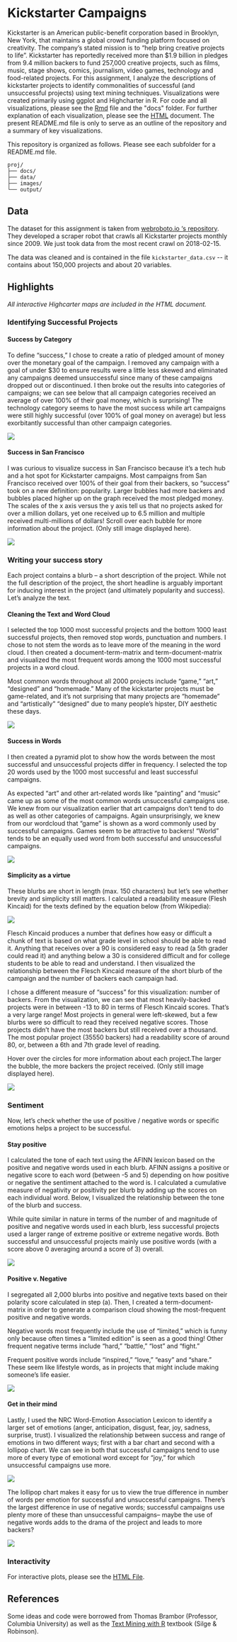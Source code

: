 # Kickstarter Campaigns
Kickstarter is an American public-benefit corporation based in Brooklyn, New York, that maintains a global crowd funding platform focused on creativity. The company’s stated mission is to “help bring creative projects to life”. Kickstarter has reportedly received more than $1.9 billion in pledges from 9.4 million backers to fund 257,000 creative projects, such as films, music, stage shows, comics, journalism, video games, technology and food-related projects. For this assignment, I analyze the descriptions of kickstarter projects to identify commonalities of successful (and unsuccessful projects) using text mining techniques. Visualizations were created primarily using ggplot and Highcharter in R. For code and all visualizations, please see the [Rmd](.hw3/docs/Beiers_Kickstarter.Rmd) file and the "docs" folder. For further explanation of each visualization, please see the [HTML](.hw3/docs/Beiers_Kickstarter.html) document. The present README.md file is only to serve as an outline of the repository and a summary of key visualizations.

This repository is organized as follows. Please see each subfolder for a README.md file.

```
proj/
├── docs/
├── data/
├── images/
└── output/
```

## Data
The dataset for this assignment is taken from [webroboto.io ‘s repository](https://webrobots.io/kickstarter-datasets/). They developed a scraper robot that crawls all Kickstarter projects monthly since 2009. We just took data from the most recent crawl on 2018-02-15.

The data was cleaned and is contained in the file `kickstarter_data.csv` -- it contains about 150,000 projects and about 20 variables.


## Highlights

*All interactive Highcarter maps are included in the HTML document.*

### Identifying Successful Projects
#### Success by Category

To define “success,” I chose to create a ratio of pledged amount of money over the monetary goal of the campaign. I removed any campaign with a goal of under $30 to ensure results were a little less skewed and eliminated any campaigns deemed unsuccessful since many of these campaigns dropped out or discontinued. I then broke out the results into categories of campaigns; we can see below that all campaign categories received an average of over 100% of their goal money, which is surprising! The technology category seems to have the most success while art campaigns were still highly successful (over 100% of goal money on average) but less exorbitantly successful than other campaign categories.

![](../hw3/images/unnamed-chunk-2-1.png)

#### Success in San Francisco
I was curious to visualize success in San Francisco because it’s a tech hub and a hot spot for Kickstarter campaigns. Most campaigns from San Francisco received over 100% of their goal from their backers, so “success” took on a new definition: popularity. Larger bubbles had more backers and bubbles placed higher up on the graph received the most pledged money. The scales of the x axis versus the y axis tell us that no projects asked for over a million dollars, yet one received up to 6.5 million and multiple received multi-millions of dollars! Scroll over each bubble for more information about the project. (Only still image displayed here).

![](../hw3/images/sf.png)

### Writing your success story
Each project contains a blurb – a short description of the project. While not the full description of the project, the short headline is arguably important for inducing interest in the project (and ultimately popularity and success). Let’s analyze the text.

#### Cleaning the Text and Word Cloud
I selected the top 1000 most successful projects and the bottom 1000 least successful projects, then removed stop words, punctuation and numbers. I chose to not stem the words as to leave more of the meaning in the word cloud. I then created a document-term-matrix and term-document-matrix and visualized the most frequent words among the 1000 most successful projects in a word cloud.

Most common words throughout all 2000 projects include “game,” “art,” “designed” and “homemade.” Many of the kickstarter projects must be game-related, and it’s not surprising that many projects are “homemade” and “artistically” “designed” due to many people’s hipster, DIY aesthetic these days.

![](../hw3/images/unnamed-chunk-4-1.png)

#### Success in Words
I then created a pyramid plot to show how the words between the most successful and unsuccessful projects differ in frequency. I selected the top 20 words used by the 1000 most successful and least successful campaigns.

As expected “art” and other art-related words like “painting” and “music” came up as some of the most common words unsuccessful campaigns use. We knew from our visualization earlier that art campaigns don’t tend to do as well as other categories of campaigns. Again unsurprisingly, we knew from our wordcloud that “game” is shown as a word commonly used by successful campaigns. Games seem to be attractive to backers! “World” tends to be an equally used word from both successful and unsuccessful campaigns.

![](../hw3/images/unnamed-chunk-5-1.png)


#### Simplicity as a virtue

These blurbs are short in length (max. 150 characters) but let’s see whether brevity and simplicity still matters. I calculated a readability measure (Flesh Kincaid) for the texts defined by the equation below (from Wikipedia):

![](../h3/images/f_k.png)

Flesch Kincaid produces a number that defines how easy or difficult a chunk of text is based on what grade level in school should be able to read it. Anything that receives over a 90 is considered easy to read (a 5th grader could read it) and anything below a 30 is considered difficult and for college students to be able to read and understand. I then visualized the relationship between the Flesch Kincaid measure of the short blurb of the campaign and the number of backers each campaign had.

I chose a different measure of “success” for this visualization: number of backers. From the visualization, we can see that most heavily-backed projects were in between -13 to 80 in terms of Flesch Kincaid scores. That’s a very large range! Most projects in general were left-skewed, but a few blurbs were so difficult to read they received negative scores. Those projects didn’t have the most backers but still received over a thousand. The most popular project (35550 backers) had a readability score of around 80, or, between a 6th and 7th grade level of reading.

Hover over the circles for more information about each project.The larger the bubble, the more backers the project received. (Only still image displayed here).

![](../hw3/images/unnamed-chunk-6-1.png)


### Sentiment
Now, let’s check whether the use of positive / negative words or specific emotions helps a project to be successful.

#### Stay positive
I calculated the tone of each text using the AFINN lexicon based on the positive and negative words used in each blurb. AFINN assigns a positive or negative score to each word (between -5 and 5) depending on how positive or negative the sentiment attached to the word is. I calculated a cumulative measure of negativity or positivity per blurb by adding up the scores on each individual word. Below, I visualized the relationship between the tone of the blurb and success.

While quite similar in nature in terms of the number of and magnitude of positive and negative words used in each blurb, less successful projects used a larger range of extreme positive or extreme negative words. Both successful and unsuccessful projects mainly use positive words (with a score above 0 averaging around a score of 3) overall.

![](../hw3/images/unnamed-chunk-7-1.png)

#### Positive v. Negative
I segregated all 2,000 blurbs into positive and negative texts based on their polarity score calculated in step (a). Then, I created a term-document-matrix in order to generate a comparison cloud showing the most-frequent positive and negative words.

Negative words most frequently include the use of “limited,” which is funny only because often times a “limited edition” is seen as a good thing! Other frequent negative terms include “hard,” “battle,” “lost” and “fight.”

Frequent positive words include “inspired,” “love,” “easy” and “share.” These seem like lifestyle words, as in projects that might include making someone’s life easier.

![](../hw3/images/unnamed-chunk-8-1.png)

#### Get in their mind
Lastly, I used the NRC Word-Emotion Association Lexicon to identify a larger set of emotions (anger, anticipation, disgust, fear, joy, sadness, surprise, trust). I visualized the relationship between success and range of emotions in two different ways; first with a bar chart and second with a lollipop chart. We can see in both that successful campaigns tend to use more of every type of emotional word except for “joy,” for which unsuccessful campaigns use more.

![](../hw3/images/unnamed-chunk-9-1.png)

The lollipop chart makes it easy for us to view the true difference in number of words per emotion for successful and unsuccessful campaigns. There’s the largest difference in use of negative words; successful campaigns use plenty more of these than unsuccessful campaigns– maybe the use of negative words adds to the drama of the project and leads to more backers?

![](../hw3/images/unnamed-chunk-10-1.png)



### Interactivity
For interactive plots, please see the [HTML File](.hw3/docs/Beiers_Kickstarter.html).


## References
Some ideas and code were borrowed from Thomas Brambor (Professor, Columbia University) as well as the [Text Mining with R](https://www.tidytextmining.com/tidytext.html) textbook (Silge & Robinson).
